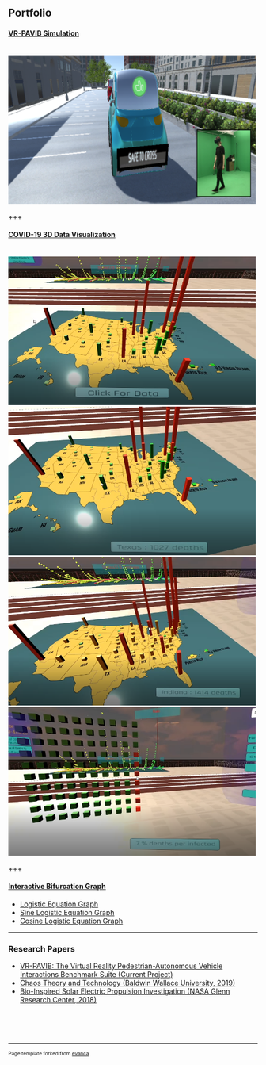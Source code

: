 ## Portfolio

<!--### Category Name 1 -->

#### [VR-PAVIB Simulation](https://github.com/anafdal/AV-Simulation)
<br />
<img src="images/Capture.PNG" style="width:500px;height:300px;">

+++

#### [COVID-19 3D Data Visualization](https://github.com/anafdal/CGT515_DataVisualization)
<br />
<img src="images/Pic_1.PNG" style="width:500px;height:300px;"><img src="images/Pic_2.PNG" style="width:500px;height:300px;">
<img src="images/Pic_3.PNG" style="width:500px;height:300px;"><img src="images/Pic_4.PNG" style="width:500px;height:300px;">

+++

#### [Interactive Bifurcation Graph](https://mcs.bw.edu/~adalipi15/Chaos_Theory_And_Technology_Paper.html)
- [Logistic Equation Graph](https://mcs.bw.edu/~adalipi15/135/bff.html)
- [Sine Logistic Equation Graph](https://mcs.bw.edu/~adalipi15/135/BFFTEST2.html)
- [Cosine Logistic Equation Graph](https://mcs.bw.edu/~adalipi15/135/BFFTEST3.html)

---

### Research Papers

- [VR-PAVIB: The Virtual Reality Pedestrian-Autonomous Vehicle Interactions Benchmark Suite (Current Project)](http://example.com/)
- [Chaos Theory and Technology (Baldwin Wallace University, 2019)](https://mcs.bw.edu/~adalipi15/Chaos_Theory_And_Technology_Paper.html)
- [Bio-Inspired Solar Electric Propulsion Investigation (NASA Glenn Research Center, 2018)](/pdf/2018%20Space%20Academy%20Final%20Report%20copy-converted.pdf)



<br /><br /><br />


---
<p style="font-size:10px">Page template forked from <a href="https://github.com/evanca/quick-portfolio">evanca</a></p>
<!-- Remove above link if you don't want to attibute -->
